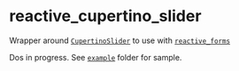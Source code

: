 # reactive_cupertino_slider

Wrapper around [`CupertinoSlider`](https://api.flutter.dev/flutter/cupertino/CupertinoSlider-class.html) to use with [`reactive_forms`](https://pub.dev/packages/reactive_forms)

Dos in progress. See [`example`](https://github.com/artflutter/reactive_forms_widgets/tree/master/packages/reactive_cupertino_slider/example) folder for sample.